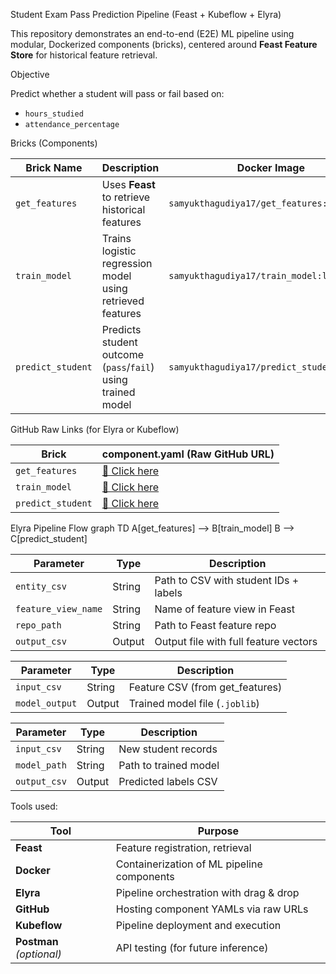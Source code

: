  Student Exam Pass Prediction Pipeline (Feast + Kubeflow + Elyra)

This repository demonstrates an end-to-end (E2E) ML pipeline using modular, Dockerized components (bricks), centered around **Feast Feature Store** for historical feature retrieval.


 Objective

Predict whether a student will pass or fail based on:
- `hours_studied`
- `attendance_percentage`


 Bricks (Components)

| Brick Name         | Description                                                  | Docker Image                                               |
|--------------------|--------------------------------------------------------------|-------------------------------------------------------------|
| `get_features`     | Uses **Feast** to retrieve historical features                | `samyukthagudiya17/get_features:latest`                    |
| `train_model`      | Trains logistic regression model using retrieved features     | `samyukthagudiya17/train_model:latest`                     |
| `predict_student`  | Predicts student outcome (`pass`/`fail`) using trained model  | `samyukthagudiya17/predict_student:latest`                 |


GitHub Raw Links (for Elyra or Kubeflow)

| Brick             | component.yaml (Raw GitHub URL) |
|------------------|----------------------------------|
| `get_features`   | [🔗 Click here](https://raw.githubusercontent.com/Samyuktha1017/student_exam_pipeline1/main/get_features_brick/component.yaml) |
| `train_model`    | [🔗 Click here](https://raw.githubusercontent.com/Samyuktha1017/student_exam_pipeline1/main/train_model_brick/component.yaml) |
| `predict_student`| [🔗 Click here](https://raw.githubusercontent.com/Samyuktha1017/student_exam_pipeline1/main/predict_student_brick/component.yaml) |



Elyra Pipeline Flow
graph TD
    A[get_features] --> B[train_model]
    B --> C[predict_student]

| Parameter           | Type   | Description                           |
| ------------------- | ------ | ------------------------------------- |
| `entity_csv`        | String | Path to CSV with student IDs + labels |
| `feature_view_name` | String | Name of feature view in Feast         |
| `repo_path`         | String | Path to Feast feature repo            |
| `output_csv`        | Output | Output file with full feature vectors |


| Parameter      | Type   | Description                      |
| -------------- | ------ | -------------------------------- |
| `input_csv`    | String | Feature CSV (from get\_features) |
| `model_output` | Output | Trained model file (`.joblib`)   |


| Parameter    | Type   | Description           |
| ------------ | ------ | --------------------- |
| `input_csv`  | String | New student records   |
| `model_path` | String | Path to trained model |
| `output_csv` | Output | Predicted labels CSV  |


Tools used:

| Tool                     | Purpose                                    |
| ------------------------ | ------------------------------------------ |
| **Feast**                | Feature registration, retrieval            |
| **Docker**               | Containerization of ML pipeline components |
| **Elyra**                | Pipeline orchestration with drag & drop    |
| **GitHub**               | Hosting component YAMLs via raw URLs       |
| **Kubeflow**             | Pipeline deployment and execution          |
| **Postman** *(optional)* | API testing (for future inference)         |
